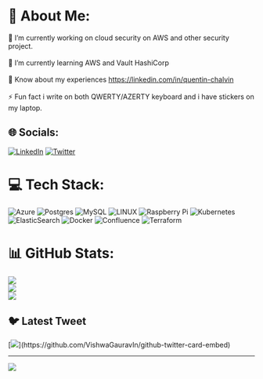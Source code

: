 # 💫 About Me:
🔭 I’m currently working on cloud security on AWS and other security project.<br><br>🌱 I’m currently learning AWS and Vault HashiCorp<br><br>📄 Know about my experiences https://linkedin.com/in/quentin-chalvin<br><br>⚡ Fun fact i write on both QWERTY/AZERTY keyboard and i have stickers on my laptop.


## 🌐 Socials:
[![LinkedIn](https://img.shields.io/badge/LinkedIn-%230077B5.svg?logo=linkedin&logoColor=white)](https://linkedin.com/in/https://www.linkedin.com/in/quentin-chalvin/) [![Twitter](https://img.shields.io/badge/Twitter-%231DA1F2.svg?logo=Twitter&logoColor=white)](https://twitter.com/https://twitter.com/__Akikazu__) 

# 💻 Tech Stack:
![Azure](https://img.shields.io/badge/azure-%230072C6.svg?style=for-the-badge&logo=azure-devops&logoColor=white) ![Postgres](https://img.shields.io/badge/postgres-%23316192.svg?style=for-the-badge&logo=postgresql&logoColor=white) ![MySQL](https://img.shields.io/badge/mysql-%2300f.svg?style=for-the-badge&logo=mysql&logoColor=white) ![LINUX](https://img.shields.io/badge/Linux-FCC624?style=for-the-badge&logo=linux&logoColor=black) ![Raspberry Pi](https://img.shields.io/badge/-RaspberryPi-C51A4A?style=for-the-badge&logo=Raspberry-Pi) ![Kubernetes](https://img.shields.io/badge/kubernetes-%23326ce5.svg?style=for-the-badge&logo=kubernetes&logoColor=white) ![ElasticSearch](https://img.shields.io/badge/-ElasticSearch-005571?style=for-the-badge&logo=elasticsearch) ![Docker](https://img.shields.io/badge/docker-%230db7ed.svg?style=for-the-badge&logo=docker&logoColor=white) ![Confluence](https://img.shields.io/badge/confluence-%23172BF4.svg?style=for-the-badge&logo=confluence&logoColor=white) ![Terraform](https://img.shields.io/badge/terraform-%235835CC.svg?style=for-the-badge&logo=terraform&logoColor=white)
# 📊 GitHub Stats:
![](https://github-readme-stats.vercel.app/api?username=Akikazuu&theme=tokyonight&hide_border=true&include_all_commits=true&count_private=true)<br/>
![](https://github-readme-streak-stats.herokuapp.com/?user=Akikazuu&theme=tokyonight&hide_border=true)<br/>
![](https://github-readme-stats.vercel.app/api/top-langs/?username=Akikazuu&theme=tokyonight&hide_border=true&include_all_commits=true&count_private=true&layout=compact)

## 🐦 Latest Tweet
[![](https://gtce.itsvg.in/api?username=https://twitter.com/__Akikazu__)](https://github.com/VishwaGauravIn/github-twitter-card-embed)

---
[![](https://visitcount.itsvg.in/api?id=Akikazuu&icon=0&color=8)](https://visitcount.itsvg.in)

<!-- Proudly created with GPRM ( https://gprm.itsvg.in ) -->
